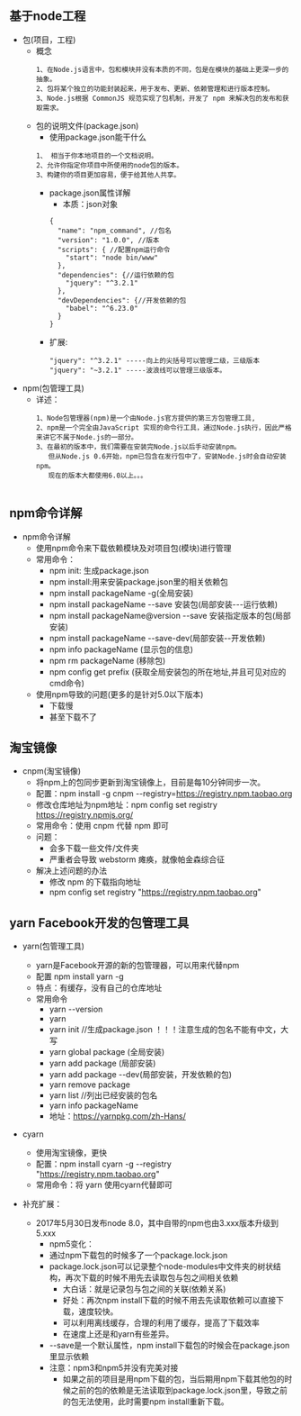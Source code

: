 ## 基于node工程
* 包(项目，工程)
    * 概念
        ```
        1、在Node.js语言中，包和模块并没有本质的不同，包是在模块的基础上更深一步的抽象。
        2、包将某个独立的功能封装起来，用于发布、更新、依赖管理和进行版本控制。
        3、Node.js根据 CommonJS 规范实现了包机制，开发了 npm 来解决包的发布和获取需求。
        ```
    * 包的说明文件(package.json)
        * 使用package.json能干什么
        ```
        1、 相当于你本地项目的一个文档说明。
        2、允许你指定你项目中所使用的node包的版本。
        3、构建你的项目更加容易，便于给其他人共享。
        ```
        * package.json属性详解
            * 本质：json对象
            ```
            {
              "name": "npm_command", //包名
              "version": "1.0.0", //版本
              "scripts": { //配置npm运行命令
                "start": "node bin/www"
              },
              "dependencies": {//运行依赖的包
                "jquery": "^3.2.1"
              },
              "devDependencies": {//开发依赖的包
                "babel": "^6.23.0"
              }
            }
            ```
        * 扩展:
            ```
            "jquery": "^3.2.1" -----向上的尖括号可以管理二级，三级版本
            "jquery": "~3.2.1" -----波浪线可以管理三级版本。
            ```
* npm(包管理工具)
    * 详述：
        ```
        1、Node包管理器(npm)是一个由Node.js官方提供的第三方包管理工具,
        2、npm是一个完全由JavaScript 实现的命令行工具，通过Node.js执行，因此严格来讲它不属于Node.js的一部分。
        3、在最初的版本中，我们需要在安装完Node.js以后手动安装npm。
           但从Node.js 0.6开始，npm已包含在发行包中了，安装Node.js时会自动安装npm。
           现在的版本大都使用6.0以上。。。
    ```
## npm命令详解
* npm命令详解
    * 使用npm命令来下载依赖模块及对项目包(模块)进行管理
    * 常用命令：
        * npm init: 生成package.json
        * npm install:用来安装package.json里的相关依赖包
        * npm install packageName -g(全局安装)
        * npm install packageName --save 安装包(局部安装---运行依赖)
        * npm install packageName@version --save 安装指定版本的包(局部安装)
        * npm install packageName --save-dev(局部安装--开发依赖)
        * npm info packageName (显示包的信息)
        * npm rm packageName (移除包)
        * npm config get prefix (获取全局安装包的所在地址,并且可见对应的cmd命令)
    * 使用npm导致的问题(更多的是针对5.0以下版本)
        * 下载慢
        * 甚至下载不了

## 淘宝镜像
* cnpm(淘宝镜像)
    * 将npm上的包同步更新到淘宝镜像上，目前是每10分钟同步一次。
    * 配置：npm install -g cnpm --registry=https://registry.npm.taobao.org
    * 修改仓库地址为npm地址：npm config set registry https://registry.npmjs.org/
    * 常用命令：使用 cnpm 代替 npm 即可
    * 问题：
        * 会多下载一些文件/文件夹
        * 严重者会导致 webstorm 瘫痪，就像帕金森综合征
    * 解决上述问题的办法
        * 修改 npm 的下载指向地址
        * npm config set registry "https://registry.npm.taobao.org"

## yarn Facebook开发的包管理工具
* yarn(包管理工具)
    * yarn是Facebook开源的新的包管理器，可以用来代替npm
    * 配置 npm install yarn -g
    * 特点：有缓存，没有自己的仓库地址
    * 常用命令
        * yarn --version
        * yarn    
        * yarn init  //生成package.json   ！！！注意生成的包名不能有中文，大写
        * yarn global package (全局安装)
        * yarn add package (局部安装)
        * yarn add package --dev(局部安装，开发依赖的包)
        * yarn remove package
        * yarn list //列出已经安装的包名
        * yarn info packageName
        * 地址：https://yarnpkg.com/zh-Hans/
        
* cyarn
    * 使用淘宝镜像，更快
    * 配置：npm install cyarn -g --registry "https://registry.npm.taobao.org"
    * 常用命令：将 yarn 使用cyarn代替即可
    
* 补充扩展：
    * 2017年5月30日发布node 8.0，其中自带的npm也由3.xxx版本升级到5.xxx
      * npm5变化：
      * 通过npm下载包的时候多了一个package.lock.json
      * package.lock.json可以记录整个node-modules中文件夹的树状结构，再次下载的时候不用先去读取包与包之间相关依赖
        * 大白话：就是记录包与包之间的关联(依赖关系)
        * 好处：再次npm install下载的时候不用去先读取依赖可以直接下载，速度较快。
        * 可以利用离线缓存，合理的利用了缓存，提高了下载效率
        * 在速度上还是和yarn有些差异。
      * --save是一个默认属性，npm install下载包的时候会在package.json里显示依赖
      * 注意：npm3和npm5并没有完美对接
	      * 如果之前的项目是用npm下载的包，当后期用npm下载其他包的时候之前的包的依赖是无法读取到package.lock.json里，导致之前的包无法使用，此时需要npm install重新下载。
         